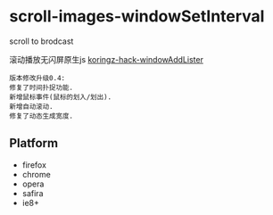 # scroll-images-windowSetInterval
scroll to brodcast

滚动播放无闪屏原生js [koringz-hack-windowAddLister](https://koringz.github.io/scrollbroadcast/scroll_Second.html)

````
版本修改升级0.4:
修复了时间扑捉功能.
新增鼠标事件(鼠标的划入/划出).
新增自动滚动.
修复了动态生成宽度.
````
## Platform

* firefox
* chrome
* opera
* safira
* ie8+

